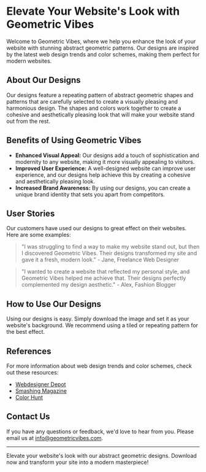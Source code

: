 <!--font:Cabin-->

# Elevate Your Website's Look with Geometric Vibes

Welcome to Geometric Vibes, where we help you enhance the look of your website with stunning abstract geometric patterns. Our designs are inspired by the latest web design trends and color schemes, making them perfect for modern websites.

## About Our Designs

Our designs feature a repeating pattern of abstract geometric shapes and patterns that are carefully selected to create a visually pleasing and harmonious design. The shapes and colors work together to create a cohesive and aesthetically pleasing look that will make your website stand out from the rest.

## Benefits of Using Geometric Vibes

- **Enhanced Visual Appeal:** Our designs add a touch of sophistication and modernity to any website, making it more visually appealing to visitors.
- **Improved User Experience:** A well-designed website can improve user experience, and our designs help achieve this by creating a cohesive and aesthetically pleasing look.
- **Increased Brand Awareness:** By using our designs, you can create a unique brand identity that sets you apart from competitors.

## User Stories

Our customers have used our designs to great effect on their websites. Here are some examples:

> "I was struggling to find a way to make my website stand out, but then I discovered Geometric Vibes. Their designs transformed my site and gave it a fresh, modern look." - Jane, Freelance Web Designer

> "I wanted to create a website that reflected my personal style, and Geometric Vibes helped me achieve that. Their designs perfectly complemented my design aesthetic." - Alex, Fashion Blogger

## How to Use Our Designs

Using our designs is easy. Simply download the image and set it as your website's background. We recommend using a tiled or repeating pattern for the best effect.

## References

For more information about web design trends and color schemes, check out these resources:

- [Webdesigner Depot](https://www.webdesignerdepot.com/)
- [Smashing Magazine](https://www.smashingmagazine.com/)
- [Color Hunt](https://colorhunt.co/)

## Contact Us

If you have any questions or feedback, we'd love to hear from you. Please email us at [info@geometricvibes.com](mailto:info@geometricvibes.com).

---

Elevate your website's look with our abstract geometric designs. Download now and transform your site into a modern masterpiece!

<!--

Write me content for website with wallpaper which alt text is:

"A wallpaper with a repeating pattern of abstract geometric shapes and patterns, inspired by web design trends and color schemes."

The name/title of the page should not be 1:1 copy of the alt text but rather a real content of the website which is using this wallpaper.

- Use markdown format 
- Start with heading
- Heading should be short and concise
- The content should look like a real website 
- The website should not be about the wallpaper, wallpaper is just a related background
- Heading should be contain work "wallpaper" or "background"
- Include real sections like references, contact, user stories, etc. use things relevant to the page purpose.
- Feel free to use structure like headings, bullets, numbering, blockquotes, paragraphs, horizontal lines, etc.
- You can use formatting like bold or _italic_
- You can include UTF-8 emojis
- Links should be only #hash anchors (and you can refer to the document itself)
- Do not include images


---


# Geometric Vibes: Elevate Your Website's Look with Abstract Wallpaper

Welcome to Geometric Vibes, where we provide you with stunning abstract geometric wallpaper to enhance the look of your website. Our wallpapers are inspired by the latest web design trends and color schemes, making them perfect for modern websites.

## About Our Wallpaper

Our wallpaper features a repeating pattern of abstract geometric shapes and patterns. The shapes and colors are carefully selected to create a visually pleasing and harmonious design that will make your website stand out from the rest.

## Benefits of Using Geometric Wallpaper

- **Enhanced Visual Appeal:** Our wallpaper adds a touch of sophistication and modernity to any website, making it more visually appealing to visitors.
- **Improved User Experience:** A well-designed website can improve user experience, and our wallpaper helps achieve this by creating a cohesive and aesthetically pleasing look.
- **Increased Brand Awareness:** By using our wallpaper, you can create a unique brand identity that sets you apart from competitors.

## User Stories

Our customers have used our wallpaper to great effect on their websites. Here are some examples:

> "I was struggling to find a way to make my website stand out, but then I discovered Geometric Vibes. Their wallpaper transformed my site and gave it a fresh, modern look." - Jane, Freelance Web Designer

> "I wanted to create a website that reflected my personal style, and Geometric Vibes helped me achieve that. Their wallpaper perfectly complemented my design aesthetic." - Alex, Fashion Blogger

## How to Use Our Wallpaper

Using our wallpaper is easy. Simply download the image and set it as your website's background. We recommend using a tiled or repeating pattern for the best effect.

## References

For more information about web design trends and color schemes, check out these resources:

- [Webdesigner Depot](https://www.webdesignerdepot.com/)
- [Smashing Magazine](https://www.smashingmagazine.com/)
- [Color Hunt](https://colorhunt.co/)

## Contact Us

If you have any questions or feedback, we'd love to hear from you. Please email us at [info@geometricvibes.com](mailto:info@geometricvibes.com).

---

Elevate your website's look with our abstract geometric wallpaper. Download now and transform your site into a modern masterpiece!


---


Heading should not include word "wallpaper". The website should not be about the wallpaper itself, wallpaper is just a related background, rewrite whole content.


---


# Elevate Your Website's Look with Geometric Vibes

Welcome to Geometric Vibes, where we help you enhance the look of your website with stunning abstract geometric patterns. Our designs are inspired by the latest web design trends and color schemes, making them perfect for modern websites.

## About Our Designs

Our designs feature a repeating pattern of abstract geometric shapes and patterns that are carefully selected to create a visually pleasing and harmonious design. The shapes and colors work together to create a cohesive and aesthetically pleasing look that will make your website stand out from the rest.

## Benefits of Using Geometric Vibes

- **Enhanced Visual Appeal:** Our designs add a touch of sophistication and modernity to any website, making it more visually appealing to visitors.
- **Improved User Experience:** A well-designed website can improve user experience, and our designs help achieve this by creating a cohesive and aesthetically pleasing look.
- **Increased Brand Awareness:** By using our designs, you can create a unique brand identity that sets you apart from competitors.

## User Stories

Our customers have used our designs to great effect on their websites. Here are some examples:

> "I was struggling to find a way to make my website stand out, but then I discovered Geometric Vibes. Their designs transformed my site and gave it a fresh, modern look." - Jane, Freelance Web Designer

> "I wanted to create a website that reflected my personal style, and Geometric Vibes helped me achieve that. Their designs perfectly complemented my design aesthetic." - Alex, Fashion Blogger

## How to Use Our Designs

Using our designs is easy. Simply download the image and set it as your website's background. We recommend using a tiled or repeating pattern for the best effect.

## References

For more information about web design trends and color schemes, check out these resources:

- [Webdesigner Depot](https://www.webdesignerdepot.com/)
- [Smashing Magazine](https://www.smashingmagazine.com/)
- [Color Hunt](https://colorhunt.co/)

## Contact Us

If you have any questions or feedback, we'd love to hear from you. Please email us at [info@geometricvibes.com](mailto:info@geometricvibes.com).

---

Elevate your website's look with our abstract geometric designs. Download now and transform your site into a modern masterpiece!

-->
